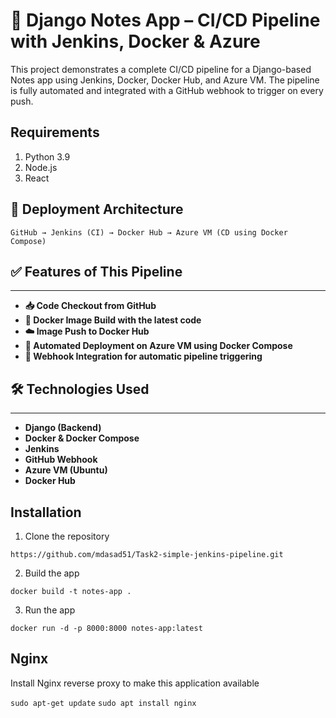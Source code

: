 # 📝 Django Notes App – CI/CD Pipeline with Jenkins, Docker & Azure
This project demonstrates a complete CI/CD pipeline for a Django-based Notes app using Jenkins, Docker, Docker Hub, and Azure VM. The pipeline is fully automated and integrated with a GitHub webhook to trigger on every push.

## Requirements
1. Python 3.9
2. Node.js
3. React

## 🚀 Deployment Architecture
```
GitHub → Jenkins (CI) → Docker Hub → Azure VM (CD using Docker Compose)

```

## ✅ Features of This Pipeline
---
- **📥 Code Checkout from GitHub**
- **🐳 Docker Image Build with the latest code**
- **☁️ Image Push to Docker Hub**
- **🧩 Automated Deployment on Azure VM using Docker Compose**
- **🔄 Webhook Integration for automatic pipeline triggering**

## 🛠️ Technologies Used
---
- **Django (Backend)**
- **Docker & Docker Compose**
- **Jenkins**
- **GitHub Webhook**
- **Azure VM (Ubuntu)**
- **Docker Hub**

## Installation
1. Clone the repository
```
https://github.com/mdasad51/Task2-simple-jenkins-pipeline.git
```

2. Build the app
```
docker build -t notes-app .
```

3. Run the app
```
docker run -d -p 8000:8000 notes-app:latest
```

## Nginx

Install Nginx reverse proxy to make this application available

`sudo apt-get update`
`sudo apt install nginx`
